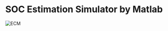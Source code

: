 # SOC Estimation Simulator by Matlab



![ECM](https://github.com/YoungSeong98/SOC_Estimatior_Simulation_by_Matlab/assets/79350177/5962aca2-4e58-424d-8e9a-79a9c62f6e4b)



